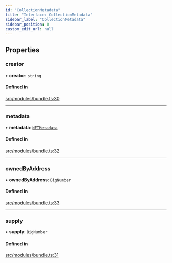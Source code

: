 ```yaml
---
id: "CollectionMetadata"
title: "Interface: CollectionMetadata"
sidebar_label: "CollectionMetadata"
sidebar_position: 0
custom_edit_url: null
---
```


## Properties

### creator

• **creator**: `string`

#### Defined in

[src/modules/bundle.ts:30](https://github.com/PrasoonPratham/nftlabs-sdk-ts/blob/3077f6d/src/modules/bundle.ts#L30)

---

### metadata

• **metadata**: [`NFTMetadata`](NFTMetadata)

#### Defined in

[src/modules/bundle.ts:32](https://github.com/PrasoonPratham/nftlabs-sdk-ts/blob/3077f6d/src/modules/bundle.ts#L32)

---

### ownedByAddress

• **ownedByAddress**: `BigNumber`

#### Defined in

[src/modules/bundle.ts:33](https://github.com/PrasoonPratham/nftlabs-sdk-ts/blob/3077f6d/src/modules/bundle.ts#L33)

---

### supply

• **supply**: `BigNumber`

#### Defined in

[src/modules/bundle.ts:31](https://github.com/PrasoonPratham/nftlabs-sdk-ts/blob/3077f6d/src/modules/bundle.ts#L31)
